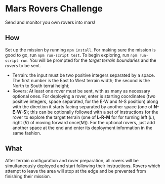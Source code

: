 # Mars Rovers Challenge

Send and monitor you own rovers into mars!

## How
Set up the mission by running `npm install`.
For making sure the mission is good to go, run `npm run-script test`.
To begin exploring, run `npm run-script run`. You will be prompted for the *target terrain boundaries* and the *rovers* to be sent.

* Terrain: the input must be two positive integers separated by a space. The first number is the East to West terrain width; the second is the North to South terrai height;
* Rovers: At least one rover must be sent, with as many as necessary optional ones. For deploying a rover, enter is starting coordinates (two positive integers, space separated, for the E-W and N-S position) along with the direction it starts facing separated by another space (one of **N-E-W-S**); this can be optionally followed with a set of instructions for the rover to explore the target terrain (one of **L-R-M** for for turning left (*L*), right (*R*) of moving forward once(*M*)). For the optional rovers, just add another space at the end and enter its deployment information in the same fashion.

## What
After terrain configuration and rover preparation, all rovers will be simultaneously deployed and start following their instructions. Rovers which attempt to leave the area will stop at the edge and be prevented from finishing their mission.